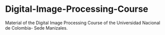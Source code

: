 # Digital-Image-Processing-Course
Material of the Digital Image Processing Course of the Universidad Nacional de Colombia- Sede Manizales.
